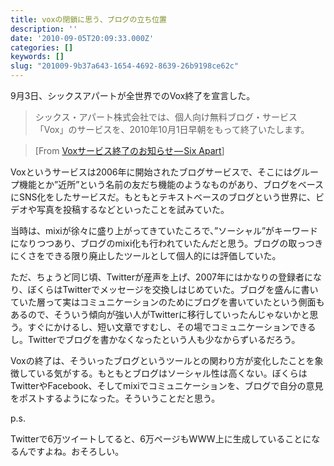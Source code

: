 ```yaml
---
title: voxの閉鎖に思う、ブログの立ち位置
description: ''
date: '2010-09-05T20:09:33.000Z'
categories: []
keywords: []
slug: "201009-9b37a643-1654-4692-8639-26b9198ce62c"
---
```

9月3日、シックスアパートが全世界でのVox終了を宣言した。

> シックス・アパート株式会社では、個人向け無料ブログ・サービス「Vox」のサービスを、2010年10月1日早朝をもって終了いたします。

> \[From [Voxサービス終了のお知らせ — Six Apart](http://www.sixapart.jp/news/2010/09/03-1000.html)\]

Voxというサービスは2006年に開始されたブログサービスで、そこにはグループ機能とか”近所”という名前の友だち機能のようなものがあり、ブログをベースにSNS化をしたサービスだ。もともとテキストベースのブログという世界に、ビデオや写真を投稿するなどといったことを試みていた。

当時は、mixiが徐々に盛り上がってきていたころで、”ソーシャル”がキーワードになりつつあり、ブログのmixi化も行われていたんだと思う。ブログの取っつきにくさをできる限り廃止したツールとして個人的には評価していた。

ただ、ちょうど同じ頃、Twitterが産声を上げ、2007年にはかなりの登録者になり、ぼくらはTwitterでメッセージを交換しはじめていた。ブログを盛んに書いていた層って実はコミュニケーションのためにブログを書いていたという側面もあるので、そういう傾向が強い人がTwitterに移行していったんじゃないかと思う。すぐにかけるし、短い文章ですむし、その場でコミュニケーションできるし。Twitterでブログを書かなくなったという人も少なからずいるだろう。

Voxの終了は、そういったブログというツールとの関わり方が変化したことを象徴している気がする。もともとブログはソーシャル性は高くない。ぼくらはTwitterやFacebook、そしてmixiでコミュニケーションを、ブログで自分の意見をポストするようになった。そういうことだと思う。

p.s.

Twitterで6万ツイートしてると、6万ページもWWW上に生成していることになるんですよね。おそろしい。